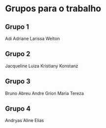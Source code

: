 # Grupos para o trabalho

## Grupo 1

Adi
Adriane
Larissa
Welton

## Grupo 2

Jacqueline
Luiza
Kristiany
Konstanz

## Grupo 3

Bruno Abreu
Andre Grion
Maria Tereza

## Grupo 4

Andryas
Aline
Elias

